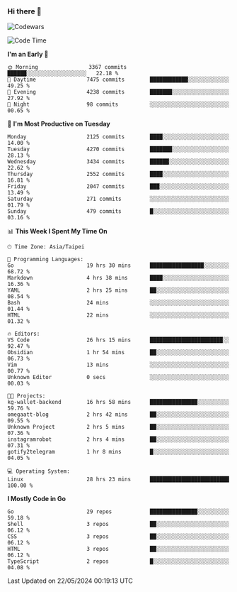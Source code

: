 ### Hi there 👋

![Codewars](https://www.codewars.com/users/omegaatt36/badges/small)

<!--START_SECTION:waka-->
![Code Time](http://img.shields.io/badge/Code%20Time-2%2C448%20hrs%204%20mins-blue)

**I'm an Early 🐤** 

```text
🌞 Morning                3367 commits        ██████░░░░░░░░░░░░░░░░░░░   22.18 % 
🌆 Daytime                7475 commits        ████████████░░░░░░░░░░░░░   49.25 % 
🌃 Evening                4238 commits        ███████░░░░░░░░░░░░░░░░░░   27.92 % 
🌙 Night                  98 commits          ░░░░░░░░░░░░░░░░░░░░░░░░░   00.65 % 
```
📅 **I'm Most Productive on Tuesday** 

```text
Monday                   2125 commits        ████░░░░░░░░░░░░░░░░░░░░░   14.00 % 
Tuesday                  4270 commits        ███████░░░░░░░░░░░░░░░░░░   28.13 % 
Wednesday                3434 commits        ██████░░░░░░░░░░░░░░░░░░░   22.62 % 
Thursday                 2552 commits        ████░░░░░░░░░░░░░░░░░░░░░   16.81 % 
Friday                   2047 commits        ███░░░░░░░░░░░░░░░░░░░░░░   13.49 % 
Saturday                 271 commits         ░░░░░░░░░░░░░░░░░░░░░░░░░   01.79 % 
Sunday                   479 commits         █░░░░░░░░░░░░░░░░░░░░░░░░   03.16 % 
```


📊 **This Week I Spent My Time On** 

```text
🕑︎ Time Zone: Asia/Taipei

💬 Programming Languages: 
Go                       19 hrs 30 mins      █████████████████░░░░░░░░   68.72 % 
Markdown                 4 hrs 38 mins       ████░░░░░░░░░░░░░░░░░░░░░   16.36 % 
YAML                     2 hrs 25 mins       ██░░░░░░░░░░░░░░░░░░░░░░░   08.54 % 
Bash                     24 mins             ░░░░░░░░░░░░░░░░░░░░░░░░░   01.44 % 
HTML                     22 mins             ░░░░░░░░░░░░░░░░░░░░░░░░░   01.32 % 

🔥 Editors: 
VS Code                  26 hrs 15 mins      ███████████████████████░░   92.47 % 
Obsidian                 1 hr 54 mins        ██░░░░░░░░░░░░░░░░░░░░░░░   06.73 % 
Vim                      13 mins             ░░░░░░░░░░░░░░░░░░░░░░░░░   00.77 % 
Unknown Editor           0 secs              ░░░░░░░░░░░░░░░░░░░░░░░░░   00.03 % 

🐱‍💻 Projects: 
kg-wallet-backend        16 hrs 58 mins      ███████████████░░░░░░░░░░   59.76 % 
omegaatt-blog            2 hrs 42 mins       ██░░░░░░░░░░░░░░░░░░░░░░░   09.55 % 
Unknown Project          2 hrs 5 mins        ██░░░░░░░░░░░░░░░░░░░░░░░   07.36 % 
instagramrobot           2 hrs 4 mins        ██░░░░░░░░░░░░░░░░░░░░░░░   07.31 % 
gotify2telegram          1 hr 8 mins         █░░░░░░░░░░░░░░░░░░░░░░░░   04.05 % 

💻 Operating System: 
Linux                    28 hrs 23 mins      █████████████████████████   100.00 % 
```

**I Mostly Code in Go** 

```text
Go                       29 repos            ███████████████░░░░░░░░░░   59.18 % 
Shell                    3 repos             ██░░░░░░░░░░░░░░░░░░░░░░░   06.12 % 
CSS                      3 repos             ██░░░░░░░░░░░░░░░░░░░░░░░   06.12 % 
HTML                     3 repos             ██░░░░░░░░░░░░░░░░░░░░░░░   06.12 % 
TypeScript               2 repos             █░░░░░░░░░░░░░░░░░░░░░░░░   04.08 % 
```




 Last Updated on 22/05/2024 00:19:13 UTC
<!--END_SECTION:waka-->

<!--
**omegaatt36/omegaatt36** is a ✨ _special_ ✨ repository because its `README.md` (this file) appears on your GitHub profile.

Here are some ideas to get you started:

- 🔭 I’m currently working on ...
- 🌱 I’m currently learning ...
- 👯 I’m looking to collaborate on ...
- 🤔 I’m looking for help with ...
- 💬 Ask me about ...
- 📫 How to reach me: ...
- 😄 Pronouns: ...
- ⚡ Fun fact: ...
-->
